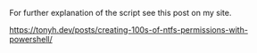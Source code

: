 For further explanation of the script see this post on my site.

https://tonyh.dev/posts/creating-100s-of-ntfs-permissions-with-powershell/
